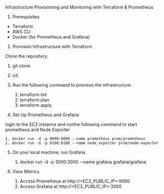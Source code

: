 Infrastructure Provisioning and Monitoring with Terraform & Prometheus

1. Prerequisites
- Terraform
- AWS CLI
- Docker (for Prometheus and Grafana)

2. Provision Infrastructure with Terraform

 Clone the repository:
  1. git clone <repository url>
  2. cd <project-directory>


3.   Run the following command to provison the infrastructure. 

     1. terraform init
     2. terraform plan
     3. terraform apply

4.  Set Up Prometheus and Grafana

 login to the EC2 instance and runthe following command to start prometheus and Node Exporter 

    1. docker run -d -p 9090:9090 --name prometheus prom/prometheus
    2. docker run -d -p 9100:9100 --name node_exporter prom/node-exporter

5. On your local machine, run Grafana

    1. docker run -d -p 3000:3000 --name grafana grafana/grafana

6. View Metrics

   1. Access Prometheus at http://<EC2_PUBLIC_IP>:9090
   2. Access Grafana at http://<EC2_PUBLIC_IP>:3000      